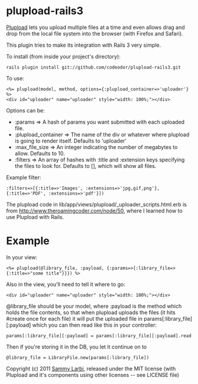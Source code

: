 plupload-rails3
==============

[Plupload](http://www.plupload.com/) lets you upload multiple files at a time and even allows drag and drop from the local file system into the browser (with Firefox and Safari).

This plugin tries to make its integration with Rails 3 very simple.

To install (from inside your project's directory):

    rails plugin install git://github.com/codeodor/plupload-rails3.git


To use:

    <%= plupload(model, method, options={:plupload_container=>'uploader'} %>
    <div id="uploader" name="uploader" style="width: 100%;"></div>
   


Options can be:

* :params => A hash of params you want submitted with each uploaded file.
* :plupload_container => The name of the div or whatever where plupload is going to render itself. Defaults to 'uploader'
* :max_file_size => An integer indicating the number of megabytes to allow. Defaults to 10.
* :filters => An array of hashes with :title and :extension keys specifying the files to look for. Defaults to [], which will show all files. 

Example filter: 
    
    :filters=>[{:title=>'Images', :extensions=>'jpg,gif,png'},{:title=>'PDF', :extensions=>'pdf'}])

The plupload code in lib/app/views/plupload/_uploader_scripts.html.erb is from http://www.theroamingcoder.com/node/50, where I learned how to use Plupload with Rails.


Example
=======

In your view:

    <%= plupload(@library_file, :payload, {:params=>{:library_file=>{:title=>"some title"}}}) %>

Also in the view, you'll need to tell it where to go:

    <div id="uploader" name="uploader" style="width: 100%;"></div>

@library_file should be your model, where :payload is the method which holds the file contents, so that when plupload uploads the files (it hits #create once for each file) it will put the uploaded file in params[:library_file][:payload] which you can then read like this in your controller:

    params[:library_file][:payload] = params[:library_file][:payload].read

Then if you're storing it in the DB, you let it continue on to 

    @library_file = LibraryFile.new(params[:library_file])




Copyright (c) 2011 [Sammy Larbi](http://www.codeodor.com), released under the MIT license 
(with Plupload and it's components using other licenses -- see LICENSE file)
